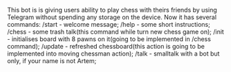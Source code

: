 This bot is is giving users ability to play chess with theirs friends by using Telegram  without spending any storage on the device. 
Now it has several commands:
/start - welcome message;
/help - some short instructions;
/chess - some trash talk(this command while turn new chess game on);
/init - initialises board with 8 pawns on it(going to be implemented in /chess command);
/update - refreshed chessboard(this action is going to be implemented into moving chessman action);
/talk - smalltalk with a bot but only, if your name is not Artem;
